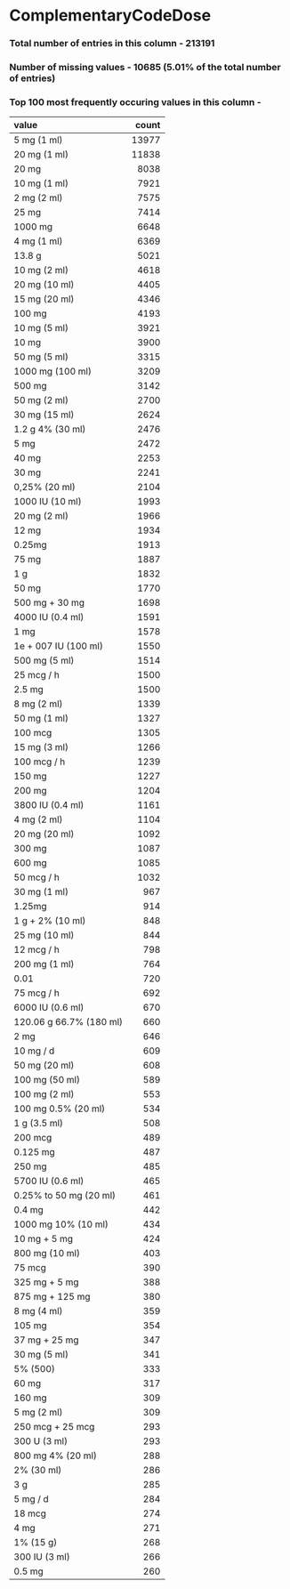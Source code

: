 
# ComplementaryCodeDose

### Total number of entries in this column - 213191

### Number of missing values - 10685 (5.01% of the total number of entries)

### Top 100 most frequently occuring values in this column -

| value                   |   count |
|:------------------------|--------:|
| 5 mg (1 ml)             |   13977 |
| 20 mg (1 ml)            |   11838 |
| 20 mg                   |    8038 |
| 10 mg (1 ml)            |    7921 |
| 2 mg (2 ml)             |    7575 |
| 25 mg                   |    7414 |
| 1000 mg                 |    6648 |
| 4 mg (1 ml)             |    6369 |
| 13.8 g                  |    5021 |
| 10 mg (2 ml)            |    4618 |
| 20 mg (10 ml)           |    4405 |
| 15 mg (20 ml)           |    4346 |
| 100 mg                  |    4193 |
| 10 mg (5 ml)            |    3921 |
| 10 mg                   |    3900 |
| 50 mg (5 ml)            |    3315 |
| 1000 mg (100 ml)        |    3209 |
| 500 mg                  |    3142 |
| 50 mg (2 ml)            |    2700 |
| 30 mg (15 ml)           |    2624 |
| 1.2 g 4% (30 ml)        |    2476 |
| 5 mg                    |    2472 |
| 40 mg                   |    2253 |
| 30 mg                   |    2241 |
| 0,25% (20 ml)           |    2104 |
| 1000 IU (10 ml)         |    1993 |
| 20 mg (2 ml)            |    1966 |
| 12 mg                   |    1934 |
| 0.25mg                  |    1913 |
| 75 mg                   |    1887 |
| 1 g                     |    1832 |
| 50 mg                   |    1770 |
| 500 mg + 30 mg          |    1698 |
| 4000 IU (0.4 ml)        |    1591 |
| 1 mg                    |    1578 |
| 1e + 007 IU (100 ml)    |    1550 |
| 500 mg (5 ml)           |    1514 |
| 25 mcg / h              |    1500 |
| 2.5 mg                  |    1500 |
| 8 mg (2 ml)             |    1339 |
| 50 mg (1 ml)            |    1327 |
| 100 mcg                 |    1305 |
| 15 mg (3 ml)            |    1266 |
| 100 mcg / h             |    1239 |
| 150 mg                  |    1227 |
| 200 mg                  |    1204 |
| 3800 IU (0.4 ml)        |    1161 |
| 4 mg (2 ml)             |    1104 |
| 20 mg (20 ml)           |    1092 |
| 300 mg                  |    1087 |
| 600 mg                  |    1085 |
| 50 mcg / h              |    1032 |
| 30 mg (1 ml)            |     967 |
| 1.25mg                  |     914 |
| 1 g + 2% (10 ml)        |     848 |
| 25 mg (10 ml)           |     844 |
| 12 mcg / h              |     798 |
| 200 mg (1 ml)           |     764 |
| 0.01                    |     720 |
| 75 mcg / h              |     692 |
| 6000 IU (0.6 ml)        |     670 |
| 120.06 g 66.7% (180 ml) |     660 |
| 2 mg                    |     646 |
| 10 mg / d               |     609 |
| 50 mg (20 ml)           |     608 |
| 100 mg (50 ml)          |     589 |
| 100 mg (2 ml)           |     553 |
| 100 mg 0.5% (20 ml)     |     534 |
| 1 g (3.5 ml)            |     508 |
| 200 mcg                 |     489 |
| 0.125 mg                |     487 |
| 250 mg                  |     485 |
| 5700 IU (0.6 ml)        |     465 |
| 0.25% to 50 mg (20 ml)  |     461 |
| 0.4 mg                  |     442 |
| 1000 mg 10% (10 ml)     |     434 |
| 10 mg + 5 mg            |     424 |
| 800 mg (10 ml)          |     403 |
| 75 mcg                  |     390 |
| 325 mg + 5 mg           |     388 |
| 875 mg + 125 mg         |     380 |
| 8 mg (4 ml)             |     359 |
| 105 mg                  |     354 |
| 37 mg + 25 mg           |     347 |
| 30 mg (5 ml)            |     341 |
| 5% (500)                |     333 |
| 60 mg                   |     317 |
| 160 mg                  |     309 |
| 5 mg (2 ml)             |     309 |
| 250 mcg + 25 mcg        |     293 |
| 300 U (3 ml)            |     293 |
| 800 mg 4% (20 ml)       |     288 |
| 2% (30 ml)              |     286 |
| 3 g                     |     285 |
| 5 mg / d                |     284 |
| 18 mcg                  |     274 |
| 4 mg                    |     271 |
| 1% (15 g)               |     268 |
| 300 IU (3 ml)           |     266 |
| 0.5 mg                  |     260 |
